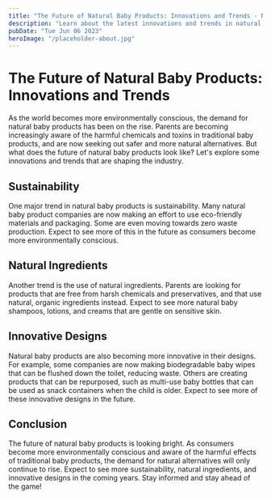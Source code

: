 ```yaml
---
title: "The Future of Natural Baby Products: Innovations and Trends - Natural Baby Products"
description: "Learn about the latest innovations and trends in natural baby products and stay ahead of the game. We explore everything from eco-friendly baby wipes to natural baby shampoos and more. Get informed now!"
pubDate: "Tue Jun 06 2023"
heroImage: "/placeholder-about.jpg"
---
```


# The Future of Natural Baby Products: Innovations and Trends

As the world becomes more environmentally conscious, the demand for natural baby products has been on the rise. Parents are becoming increasingly aware of the harmful chemicals and toxins in traditional baby products, and are now seeking out safer and more natural alternatives. But what does the future of natural baby products look like? Let&#39;s explore some innovations and trends that are shaping the industry.

## Sustainability

One major trend in natural baby products is sustainability. Many natural baby product companies are now making an effort to use eco-friendly materials and packaging. Some are even moving towards zero waste production. Expect to see more of this in the future as consumers become more environmentally conscious.

## Natural Ingredients

Another trend is the use of natural ingredients. Parents are looking for products that are free from harsh chemicals and preservatives, and that use natural, organic ingredients instead. Expect to see more natural baby shampoos, lotions, and creams that are gentle on sensitive skin.

## Innovative Designs

Natural baby products are also becoming more innovative in their designs. For example, some companies are now making biodegradable baby wipes that can be flushed down the toilet, reducing waste. Others are creating products that can be repurposed, such as multi-use baby bottles that can be used as snack containers when the child is older. Expect to see more of these innovative designs in the future.

## Conclusion

The future of natural baby products is looking bright. As consumers become more environmentally conscious and aware of the harmful effects of traditional baby products, the demand for natural alternatives will only continue to rise. Expect to see more sustainability, natural ingredients, and innovative designs in the coming years. Stay informed and stay ahead of the game!
